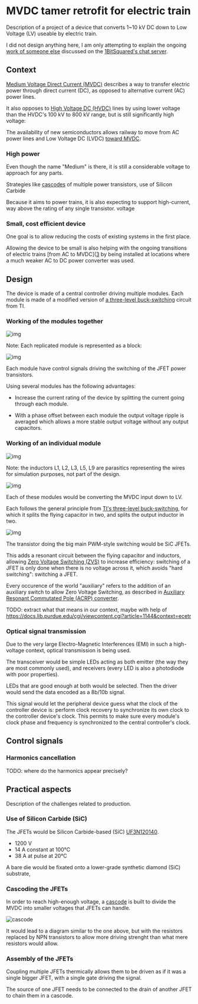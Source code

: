 # MVDC tamer retrofit for electric train

Description of a project of a device that converts 1~10 kV DC down to Low
Voltage (LV) useable by electric train.

I did not design anything here, I am only attempting to explain the ongoing
[work of someone else][9] discussed on the [1BitSquared's chat server][10].


Context
--------------------------------------------------------------------------------

[Medium Voltage Direct Current (MVDC)][1] describes a way to transfer electric
power through direct current (DC), as opposed to alternative current (AC) power
lines.

It also opposes to [High Voltage DC (HVDC)][2] lines by using lower voltage
than the HVDC's 100 kV to 800 kV range, but is still significantly high voltage: 

The availability of new semiconductors allows railway to move from AC power
lines and Low Voltage DC (LVDC) [toward MVDC][3].


### High power

Even though the name "Medium" is there, it is still a considerable voltage
to approach for any parts.

Strategies like [cascodes][4] of multiple
power transistors, use of Silicon Carbide

Because it aims to power trains, it is also expecting to support high-current,
way above the rating of any single transistor.
voltage


### Small, cost efficient device

One goal is to allow reducing the costs of existing systems in the first place.

Allowing the device to be small is also helping with the ongoing transitions
of electric trains [from AC to MVDC]([3] by being installed at locations where
a much weaker AC to DC power converter was used.


Design
--------------------------------------------------------------------------------

The device is made of a central controller driving multiple modules. Each
module is made of a modified version of [a three-level buck-switching][5] circuit
from TI.


### Working of the modules together

![img](images/whole_device_with_module_shown_as_blocks.png)

Note: Each replicated module is represented as a block:

![img](images/whole_device_view_of_a_block.png)

Each module have control signals driving the switching of the JFET power
transistors.

Using several modules has the following advantages:

- Increase the current rating of the device by splitting the current going
  through each module.

- With a phase offset between each module the output voltage ripple is averaged
  which allows a more stable output voltage without any output capacitors.


### Working of an individual module

![img](images/single_module.png)

Note: the inductors L1, L2, L3, L5, L9 are parasitics representing the wires
for simulation purposes, not part of the design.

![img](images/single_module_parasitic_inductance.png)

Each of these modules would be converting the MVDC input down to LV.

Each follows the general principle from [TI's three-level buck-switching][5],
for which it splits the flying capacitor in two, and splits the output inductor
in two.

![img](images/slyt807_driving_signals.png)

The transistor doing the big main PWM-style switching would be SiC JFETs.

This adds a resonant circuit between the flying capacitor and inductors,
allowing [Zero Voltage Switching (ZVS)][6] to increase efficiency: switching of
a JFET is only done when there is no voltage across it, which avoids "hard
switching": switching a JFET.

Every occurence of the world "auxiliary" refers to the addition of an auxiliary
switch to allow Zero Voltage Switching, as described in [Auxiliary Resonant
Commutated Pole (ACRP) converter][7].

TODO: extract what that means in our context, maybe with help of
<https://docs.lib.purdue.edu/cgi/viewcontent.cgi?article=1144&context=ecetr>


### Optical signal transmission

Due to the very large Electro-Magnetic Interferences (EMI) in such a
high-voltage context, optical transmission is being used.

The transceiver would be simple LEDs acting as both emitter (the way they are
most commonly used), and receivers (every LED is also a photodiode with poor
properties).

LEDs that are good enough at both would be selected.
Then the driver would send the data encoded as a 8b/10b signal.

This signal would let the peripheral device guess what the clock of the
controller device is: perform clock recovery to synchronize its own clock to
the controller device's clock. This permits to make sure every module's clock
phase and frequency is synchronized to the central controller's clock.


Control signals
--------------------------------------------------------------------------------

### Harmonics cancellation

TODO: where do the harmonics appear precisely?


Practical aspects
--------------------------------------------------------------------------------

Description of the challenges related to production.


### Use of Silicon Carbide (SiC)

The JFETs would be Silicon Carbide-based (SiC) [UF3N120140][8].

- 1200 V
- 14 A constant at 100°C
- 38 A at pulse at 20°C

A bare die would be fixated onto a lower-grade synthetic diamond (SiC)
substrate, 


### Cascoding the JFETs

In order to reach high-enough voltage, a [cascode][4] is built to divide the
MVDC into smaller voltages that JFETs can handle.

![cascode](https://upload.wikimedia.org/wikipedia/commons/d/dc/Cascode-voltage-ladder.png)

It would lead to a diagram similar to the one above, but with the resistors
replaced by NPN transistors to allow more driving strenght than what mere
resistors would allow.


### Assembly of the JFETs

Coupling multiple JFETs thermically allows them to be driven as if it was a
single bigger JFET, with a single gate driving the signal.

The source of one JFET needs to be connected to the drain of another JFET to chain them in a cascode.


[1]: https://www.siemens-energy.com/global/en/offerings/power-transmission/portfolio/medium-voltage-direct-current.html
[2]: https://en.wikipedia.org/wiki/High-voltage_direct_current
[3]: https://en.wikipedia.org/wiki/Railway_electrification#Medium-voltage_DC
[4]: https://en.wikipedia.org/wiki/Cascode
[5]: https://www.ti.com/lit/an/slyt807/slyt807.pdf
[6]: https://www.ti.com/lit/an/slua159/slua159.pdf
[7]: https://ieeexplore.ieee.org/document/152341
[8]: datasheets/DS_UF3N120140.pdf
[9]: https://discord.com/channels/613131135903596547/1105894462409941002
[10]: https://discord.gg/Zzv4CpW9T6
